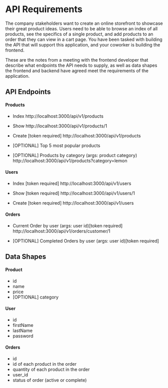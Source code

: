 # API Requirements
The company stakeholders want to create an online storefront to showcase their great product ideas. Users need to be able to browse an index of all products, see the specifics of a single product, and add products to an order that they can view in a cart page. You have been tasked with building the API that will support this application, and your coworker is building the frontend.

These are the notes from a meeting with the frontend developer that describe what endpoints the API needs to supply, as well as data shapes the frontend and backend have agreed meet the requirements of the application. 

## API Endpoints

#### Products
- Index 
  http://localhost:3000/api/v1/products
  
- Show
  http://localhost:3000/api/v1/products/1

- Create [token required]
  http://localhost:3000/api/v1/products

- [OPTIONAL] Top 5 most popular products 

- [OPTIONAL] Products by category (args: product category)
  http://localhost:3000/api/v1/products?category=lemon


#### Users
- Index [token required]
  http://localhost:3000/api/v1/users

- Show [token required]
  http://localhost:3000/api/v1/users/1

- Create [token required]
http://localhost:3000/api/v1/users



#### Orders
- Current Order by user (args: user id)[token required]
http://localhost:3000/api/v1/orders/customer/1

- [OPTIONAL] Completed Orders by user (args: user id)[token required]


## Data Shapes
#### Product
-  id
- name
- price
- [OPTIONAL] category

#### User
- id
- firstName
- lastName
- password

#### Orders
- id
- id of each product in the order
- quantity of each product in the order
- user_id
- status of order (active or complete)
